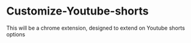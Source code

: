 # Customize-Youtube-shorts
This will be a chrome extension, designed to extend on Youtube shorts options
